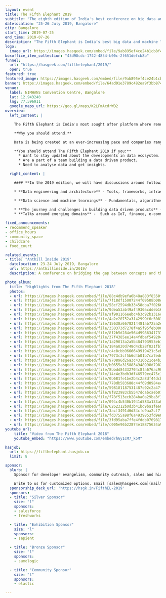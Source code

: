 ```yaml
---
layout: event
title: The Fifth Elephant 2019
subtitle: "The eighth edition of India's best conference on big data and machine learning"
datelocation: "25-26 July 2019, Bangalore"
city: Bangalore
start_time: 2019-07-25
end_time: 2019-07-26
description: "The Fifth Elephant is India’s best big data and machine learning conference. It is a conference for practitioners by practitioners."
logo:
  image_url: https://images.hasgeek.com/embed/file/9ab895ef4ce24b1cb8f43f8b20619593
boxoffice_item_collection: "43d98cdc-1742-4854-b00c-2f651defcb8b"
funnel:
  url: "https://hasgeek.com/fifthelephant/2019/"
  open: true
featured: true
featured_image: https://images.hasgeek.com/embed/file/9ab895ef4ce24b1cb8f43f8b20619593
banner: https://images.hasgeek.com/embed/file/64ad91e3789c482ea9f3bb87456545dd
venue:
  label: NIMHANS Convention Centre, Bangalore
  lat: 12.943240
  lng: 77.596911
  google_maps_url: https://goo.gl/maps/K2LFmAcdrWB2
overview:
  left_content: |

    The Fifth Elephant is India's most sought after platform where renowned practitioners share their experiences in building data driven products, the practices adopted, the challenges faced, and speak about other recent advancements in the data science domain with fellow data scientists, data engineers, analysts, and decision makers.

    **Why you should attend.**

    Data is being created at an ever-increasing pace and companies ranging from startups to large corporations, are taking advantage of this. Come to The Fifth Elephant 2018 and learn from fellow practitioners about the challenges they faced in their data journey! Join discussions on the topics of your interest and interact with experts.

    **You should attend The Fifth Elephant 2019 if you:**
      * Want to stay updated about the developments in data ecosystem.
      * Are a part of a team building a data driven product.
      * Need to analyse data and get insights.

  right_content: |

    #### **In the 2019 edition, we will have discussions around following broad areas:**

    * **Data engineering and architecture** - Tools, frameworks, infrastructure, architecture, case studies and scaling.

    * **Data science and machine learnings** - Fundamentals, algorithms, streaming, tools, domain specific and data specific examples, case studies.

    * **The journey and challenges in building data driven products** -  Design, data insights, visualisation, culture, security, governance and case studies.
    * **Talks around emerging domains** -  Such as IoT, finance, e-commerce, payments or data in government.

fixed_announcements:
- recommend_speaker
- office_hours
- community_space
- childcare
- food_court

related_events:
- title: "Anthill Inside 2019"
  datelocation: 23-24 July 2019, Bangalore
  url: https://anthillinside.in/2019/
  description: A conference on bridging the gap between concepts and the latest research in machine learning, deep learning, and artificial intelligence, with realities on the ground.

photo_album:
  title: "Highlights from The Fifth Elephant 2018"
  photos:
  - url: https://images.hasgeek.com/embed/file/88c4db9efa6b48a883f8550f7cc4236b?size=640x480
  - url: https://images.hasgeek.com/embed/file/7f18df15007244f09508b08d51bd5b31?size=640x480
  - url: https://images.hasgeek.com/embed/file/58cf2594db33458dba7f026639d0b5e9?size=640x480
  - url: https://images.hasgeek.com/embed/file/9dea53ab49af4930acddeb16ed3bd1de?size=640x480
  - url: https://images.hasgeek.com/embed/file/af901166eebc4b3d92b1316da5357798?size=640x480
  - url: https://images.hasgeek.com/embed/file/4a2e20752a3142999f6c50835e136370?size=640x480
  - url: https://images.hasgeek.com/embed/file/15638a6678214481ab725a2e7e5e1ba4?size=640x480
  - url: https://images.hasgeek.com/embed/file/350373d7278f4a5f95feb006e214d81c?size=640x480
  - url: https://images.hasgeek.com/embed/file/8f2b5d284e564d9986341737d46be71e?size=640x480
  - url: https://images.hasgeek.com/embed/file/37f4385ee14a4fdbaf549204a06f2221?size=640x480
  - url: https://images.hasgeek.com/embed/file/1a29013a2a5b484793953eb1d548be28?size=640x480
  - url: https://images.hasgeek.com/embed/file/184a820d748d4cb28f821fb796834f93?size=640x480
  - url: https://images.hasgeek.com/embed/file/c4c8cbb9666649919421c5eb97f3ce37?size=640x480
  - url: https://images.hasgeek.com/embed/file/7973c3cf5b6d4b01b7ca7eddead5db8b?size=640x480
  - url: https://images.hasgeek.com/embed/file/970896d26a3c4316b21ce4b2abfbc4ba?size=640x480
  - url: https://images.hasgeek.com/embed/file/b0655a3158834948998d7982491b4105?size=640x480
  - url: https://images.hasgeek.com/embed/file/8bbdd84332704c8fa676ac90b4ae1a87?size=640x480
  - url: https://images.hasgeek.com/embed/file/14c4e3bdb3df46579ec475c10ac0e279?size=640x480
  - url: https://images.hasgeek.com/embed/file/0b681fe1be2b4c2a8df44dcb199d81fb?size=640x480
  - url: https://images.hasgeek.com/embed/file/778db583688c44f69d0984ec907bb0c1?size=640x480
  - url: https://images.hasgeek.com/embed/file/598181187531487c92c2a47fc2ab723b?size=640x480
  - url: https://images.hasgeek.com/embed/file/8f823983cb5547ddabcaeb0727396fc7?size=640x480
  - url: https://images.hasgeek.com/embed/file/f78f513ecb284ba0a29ba3f123e22180?size=640x480
  - url: https://images.hasgeek.com/embed/file/094c4b540b1941d583a133a0823b7fbc?size=640x480
  - url: https://images.hasgeek.com/embed/file/6262312b0d3b41bd9ba1fe688ea77971?size=640x480
  - url: https://images.hasgeek.com/embed/file/3acf3491d6d34cfd9aa2cf7fdeb9ad00?size=640x480
  - url: https://images.hasgeek.com/embed/file/fd3755a98f6a4939853fd9e8702bbd1d?size=640x480
  - url: https://images.hasgeek.com/embed/file/3fd95aba7ffe4fddb07698176cfad956?size=640x480
  - url: https://images.hasgeek.com/embed/file/c005e96b22874e18875634a9fae71494?size=640x480
youtube_url:
    title: "Video from The Fifth Elephant 2018"
    youtube_embed: "https://www.youtube.com/embed/hGy1cM7_koM"

hasjob:
  url: https://fifthelephant.hasjob.co
  limit: 8

sponsor:
  blurb: |
    Sponsor for developer evangelism, community outreach, sales and hiring.

    Write to us for customized options. Email [sales@hasgeek.com](mailto:sales@hasgeek.com)
  sponsorship_deck_url: 'https://hsgk.in/FifthEL-2019'
  sponsors:
  - title: "Silver Sponsor"
    size: "l"
    sponsors:
    - salesforce
    - freshworks

  - title: "Exhibition Sponsor"
    size: "l"
    sponsors:
    - sapient

  - title: "Bronze Sponsor"
    size: "l"
    sponsors:
    - sumologic

  - title: "Community Sponsor"
    size: "l"
    sponsors:
    - elastic

---
```

